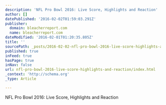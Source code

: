```yaml
---
description: 'NFL Pro Bowl 2016: Live Score, Highlights and Reaction'
author: []
datePublished: '2016-02-02T01:59:03.291Z'
publisher:
  domain: bleacherreport.com
  name: bleacherreport.com
dateModified: '2016-02-01T01:20:35.805Z'
title: ''
sourcePath: _posts/2016-02-02-nfl-pro-bowl-2016-live-score-highlights-and-reaction.md
published: true
inFeed: true
hasPage: true
inNav: false
url: nfl-pro-bowl-2016-live-score-highlights-and-reaction/index.html
_context: 'http://schema.org'
_type: Article

---
```

NFL Pro Bowl 2016: Live Score, Highlights and Reaction